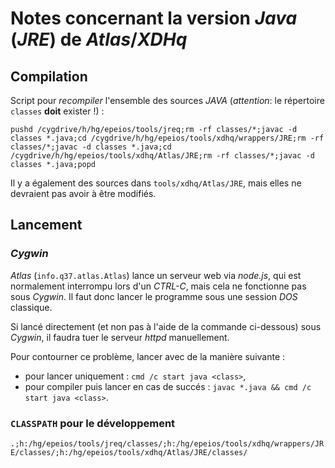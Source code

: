  # Notes concernant la version *Java* (*JRE*) de *Atlas*/*XDHq*

 ## Compilation

 Script pour *recompiler* l'ensemble des sources *JAVA* (*attention*: le répertoire `classes` **doit** exister !) :

 `pushd /cygdrive/h/hg/epeios/tools/jreq;rm -rf classes/*;javac -d classes *.java;cd /cygdrive/h/hg/epeios/tools/xdhq/wrappers/JRE;rm -rf classes/*;javac -d classes *.java;cd /cygdrive/h/hg/epeios/tools/xdhq/Atlas/JRE;rm -rf classes/*;javac -d classes *.java;popd`

 Il y a également des sources dans `tools/xdhq/Atlas/JRE`, mais elles ne devraient pas avoir à être modifiés.
 
 ## Lancement

 ### *Cygwin*

 *Atlas* (`info.q37.atlas.Atlas`) lance un serveur web via *node.js*, qui est normalement interrompu lors d'un *CTRL-C*, mais cela ne fonctionne pas sous *Cygwin*. Il faut donc lancer le programme sous une session *DOS* classique.

 Si lancé directement (et non pas à l'aide de la commande ci-dessous) sous *Cygwin*, il faudra tuer le serveur *httpd* manuellement.

 Pour contourner ce problème, lancer avec de la manière suivante :
  * pour lancer uniquement : `cmd /c start java <class>`,
  * pour compiler puis lancer en cas de succés : `javac *.java && cmd /c start java <class>`.

 ### `CLASSPATH` pour le développement

 `.;h:/hg/epeios/tools/jreq/classes/;h:/hg/epeios/tools/xdhq/wrappers/JRE/classes/;h:/hg/epeios/tools/xdhq/Atlas/JRE/classes/`